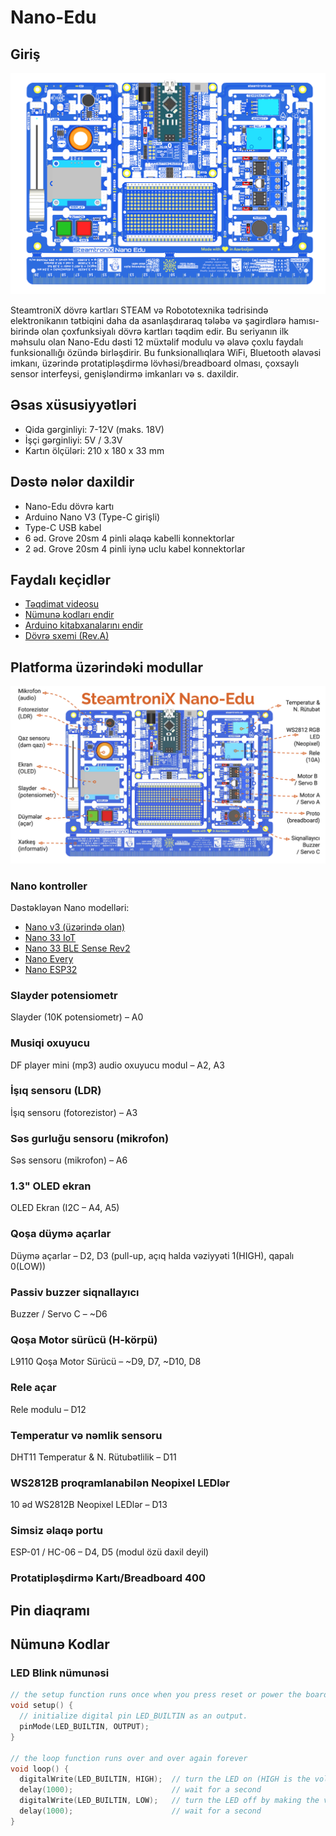 # Nano-Edu

## Giriş

![Nano-Edu](images/nano-edu-revB.png)

SteamtroniX dövrə kartları STEAM və Robototexnika tədrisində elektronikanın tətbiqini daha da asanlaşdıraraq tələbə və şagirdlərə hamısı-birində olan çoxfunksiyalı dövrə kartları təqdim edir. Bu seriyanın ilk məhsulu olan Nano-Edu dəsti 12 müxtəlif modulu və əlavə çoxlu faydalı funksionallığı özündə birləşdirir. Bu funksionallıqlara WiFi, Bluetooth əlavəsi imkanı, üzərində protatipləşdirmə lövhəsi/breadboard olması, çoxsaylı sensor interfeysi, genişləndirmə imkanları və s. daxildir.


## Əsas xüsusiyyətləri

- Qida gərginliyi: 7-12V (maks. 18V)
- İşçi gərginliyi: 5V / 3.3V
- Kartın ölçüləri: 210 x 180 x 33 mm

## Dəstə nələr daxildir

- Nano-Edu dövrə kartı
- Arduino Nano V3 (Type-C girişli)
- Type-C USB kabel
- 6 əd. Grove 20sm 4 pinli əlaqə kabelli konnektorlar
- 2 əd. Grove 20sm 4 pinli iynə uclu kabel konnektorlar

## Faydalı keçidlər
- [Təqdimat videosu]()
- [Nümunə kodları endir](https://github.com/steamtronix/nano-edu)
- [Arduino kitabxanalarını endir](https://github.com/steamtronix/nano-edu)
- [Dövrə sxemi (Rev.A)](https://github.com/steamtronix/nano-edu/blob/main/hardware/nano-edu-sch-bw.pdf)


## Platforma üzərindəki modullar
![Nano-Edu](images/nano-edu-revB-diagram-az.png)

### Nano kontroller
Dəstəkləyən Nano modelləri:

- [Nano v3 (üzərində olan)](https://makerstore.az/product/maker-nano-v3-5v-type-c/)
- [Nano 33 IoT](https://makerstore.az/product/arduino-nano-33-iot/)
- [Nano 33 BLE Sense Rev2](https://makerstore.az/product/arduino-nano-33-ble-sense-rev2/)
- [Nano Every](https://store.arduino.cc/products/arduino-nano-every?queryID=undefined)
- [Nano ESP32](https://store.arduino.cc/en-fr/products/nano-esp32?queryID=undefined)


### Slayder potensiometr
Slayder (10K potensiometr) – A0

### Musiqi oxuyucu
DF player mini (mp3) audio oxuyucu modul – A2, A3

### İşıq sensoru (LDR)
İşıq sensoru (fotorezistor) – A3

### Səs gurluğu sensoru (mikrofon)
Səs sensoru (mikrofon) – A6

### 1.3" OLED ekran
OLED Ekran (I2C – A4, A5)

### Qoşa düymə açarlar
Düymə açarlar – D2, D3 (pull-up, açıq halda vəziyyəti 1(HIGH), qapalı 0(LOW))

### Passiv buzzer siqnallayıcı
Buzzer / Servo C – ~D6

### Qoşa Motor sürücü (H-körpü)
L9110 Qoşa Motor Sürücü – ~D9, D7, ~D10, D8

### Rele açar
Rele modulu – D12

### Temperatur və nəmlik sensoru

DHT11 Temperatur & N. Rütubətlilik – D11

### WS2812B proqramlanabilən Neopixel LEDlər

10 əd WS2812B Neopixel LEDlər – D13

### Simsiz əlaqə portu
ESP-01 / HC-06 – D4, D5 (modul özü daxil deyil)

### Protatipləşdirmə Kartı/Breadboard 400

## Pin diaqramı

## Nümunə Kodlar

### LED Blink nümunəsi

``` cpp linenums="1"
// the setup function runs once when you press reset or power the board
void setup() {
  // initialize digital pin LED_BUILTIN as an output.
  pinMode(LED_BUILTIN, OUTPUT);
}

// the loop function runs over and over again forever
void loop() {
  digitalWrite(LED_BUILTIN, HIGH);  // turn the LED on (HIGH is the voltage level)
  delay(1000);                      // wait for a second
  digitalWrite(LED_BUILTIN, LOW);   // turn the LED off by making the voltage LOW
  delay(1000);                      // wait for a second
}
```


